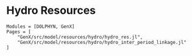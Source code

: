 # Hydro Resources
```@autodocs
Modules = [DOLPHYN, GenX]
Pages = [
    "GenX/src/model/resources/hydro/hydro_res.jl",
    "GenX/src/model/resources/hydro/hydro_inter_period_linkage.jl"
]
```